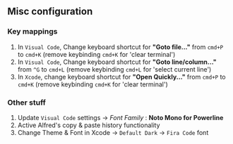 ## Misc configuration

### Key mappings
1. In `Visual Code`, Change keyboard shortcut for **"Goto file..."** from `cmd+P` to `cmd+K` (remove keybinding `cmd+K` for 'clear terminal')
2. In `Visual Code`, Change keyboard shortcut for **"Goto line/column..."** from `^G` to `cmd+L` (remove keybinding `cmd+L` for 'select current line')
3. In `Xcode`, change keyboard shortcut for **"Open Quickly..."** from `cmd+P` to `cmd+K` (remove keybinding `cmd+K` for 'clear terminal')


### Other stuff
1. Update `Visual Code` settings → *Font Family* : **Noto Mono for Powerline**
2. Active Alfred's copy & paste history functionality
3. Change Theme & Font in Xcode → `Default Dark` → `Fira Code` font

